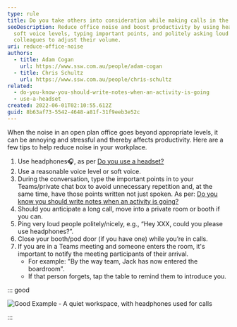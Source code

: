 ```yaml
---
type: rule
title: Do you take others into consideration while making calls in the office?
seoDescription: Reduce office noise and boost productivity by using headphones,
  soft voice levels, typing important points, and politely asking loud
  colleagues to adjust their volume.
uri: reduce-office-noise
authors:
  - title: Adam Cogan
    url: https://www.ssw.com.au/people/adam-cogan
  - title: Chris Schultz
    url: https://www.ssw.com.au/people/chris-schultz
related:
  - do-you-know-you-should-write-notes-when-an-activity-is-going
  - use-a-headset
created: 2022-06-01T02:10:55.612Z
guid: 8b63af73-5542-4648-a81f-31f9eeb3e52c
---
```

When the noise in an open plan office goes beyond appropriate levels, it can be annoying and stressful and thereby affects productivity. Here are a few tips to help reduce noise in your workplace.

1. Use headphones🎧, as per [Do you use a headset?](https://www.ssw.com.au/rules/use-a-headset/)
2. Use a reasonable voice level or soft voice.
3. During the conversation, type the important points in to your Teams/private chat box to avoid unnecessary repetition and, at the same time, have those points written not just spoken. As per: [Do you know you should write notes when an activity is going?](https://www.ssw.com.au/rules/do-you-know-you-should-write-notes-when-an-activity-is-going/)
4. Should you anticipate a long call, move into a private room or booth if you can.
5. Ping very loud people politely/nicely, e.g., “Hey XXX, could you please use headphones?”.
6. Close your booth/pod door (if you have one) while you’re in calls.
7. If you are in a Teams meeting and someone enters the room, it's important to notify the meeting participants of their arrival.  
    * For example: "By the way team, Jack has now entered the boardroom".  
    * If that person forgets, tap the table to remind them to introduce you.

::: good

![Good Example - A quiet workspace, with headphones used for calls](headphones.png)

:::
